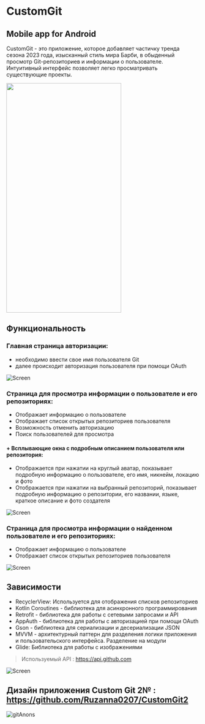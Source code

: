 # CustomGit
## Mobile app for Android

CustomGit - это приложение, которое добавляет частичку тренда сезона 2023 года, изысканный стиль мира Барби, в обыденный просмотр Git-репозиториев и 
информации о пользователе. Интуитивный интерфейс позволяет легко просматривать существующие проекты.

<img src="https://github.com/Ruzanna0207/CustomGit/assets/135521897/b94a716b-f24d-4482-8b83-51c26f3df0e0" width="300" height="600">

## Функциональность

### Главная страница авторизации: 
+ необходимо ввести свое имя пользователя Git
+ далее происходит авторизация пользователя при помощи OAuth
  
 ![Screen](https://www.dropbox.com/scl/fi/tu14nzavcvokcg1ie321d/gitAuth.png?rlkey=x8ph620ti8hfo9zqdkewllcem&raw=1)

  
### Страница для просмотра информации о пользователе и его репозиториях: 
* Отображает информацию о пользователе
* Отображает список открытых репозиториев пользователя
* Возможность отменить авторизацию
* Поиск пользователей для просмотра
#### + Всплывающие окна с подробным описанием пользователя или репозитория: 

+ Отображается при нажатии на круглый аватар, показывает подробную информацию о пользователе, его имя, никнейм, локацию и фото
+ Отображается при нажатии на выбранный репозиторий, показывает подробную информацию о репозитории, его названии, языке, краткое описание и фото создателя

  
![Screen](https://www.dropbox.com/scl/fi/qualm9655viqztusuqk82/gitRepos.png?rlkey=j4o3mh068tg7iun0a7k4qv904&raw=1)
  

### Страница для просмотра информации о найденном пользователе и его репозиториях: 
* Отображает информацию о пользователе
* Отображает список открытых репозиториев пользователя
  
![Screen](https://www.dropbox.com/scl/fi/46jgiq602ry5188nlxdjp/gitExampleShare.png?rlkey=zn12imrqnftjo43e9iyagmv7o&raw=1)

## Зависимости
+ RecyclerView: Используется для отображения списков репозиториев
+ Kotlin Coroutines - библиотека для асинхронного программирования
+ Retrofit - библиотека для работы с сетевыми запросами и API
+ AppAuth - библиотека для работы с авторизацией при помощи OAuth
+ Gson - библиотека для сериализации и десериализации JSON
+ MVVM - архитектурный паттерн для разделения логики приложения и пользовательского интерфейса. Разделение на модули
+ Glide: Библиотека для работы с изображениями

> Используемый API : https://api.github.com

 ![Screen](https://www.dropbox.com/scl/fi/pv9pe4jvbs0gcjjis80v2/GitApplication.png?rlkey=n0slxzi5lpub80ictplvrd5ha&raw=1)



## Дизайн приложения Custom Git 2№ : https://github.com/Ruzanna0207/CustomGit2

![gitAnons](https://github.com/Ruzanna0207/CustomGit/assets/135521897/add48e52-9933-465b-972a-f1c3fd3e2dc8)

